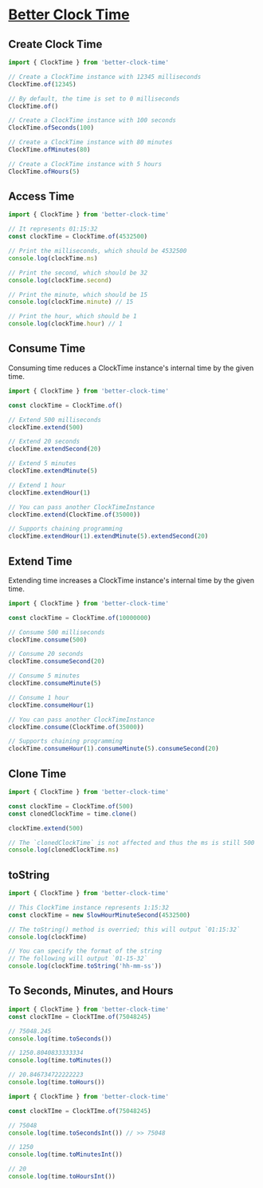 # [Better Clock Time](https://github.com/TypingHare/better-clock-time/)

## Create Clock Time

```typescript
import { ClockTime } from 'better-clock-time'

// Create a ClockTime instance with 12345 milliseconds
ClockTime.of(12345)

// By default, the time is set to 0 milliseconds
ClockTime.of()

// Create a ClockTime instance with 100 seconds
ClockTime.ofSeconds(100)

// Create a ClockTime instance with 80 minutes
ClockTime.ofMinutes(80)

// Create a ClockTime instance with 5 hours
ClockTime.ofHours(5)
```

## Access Time

```typescript
import { ClockTime } from 'better-clock-time'

// It represents 01:15:32
const clockTime = ClockTime.of(4532500)

// Print the milliseconds, which should be 4532500
console.log(clockTime.ms)

// Print the second, which should be 32
console.log(clockTime.second)

// Print the minute, which should be 15
console.log(clockTime.minute) // 15

// Print the hour, which should be 1
console.log(clockTime.hour) // 1
```

## Consume Time

Consuming time reduces a ClockTime instance's internal time by the given time.

```typescript
import { ClockTime } from 'better-clock-time'

const clockTime = ClockTime.of()

// Extend 500 milliseconds
clockTime.extend(500)

// Extend 20 seconds
clockTime.extendSecond(20)

// Extend 5 minutes
clockTime.extendMinute(5)

// Extend 1 hour
clockTime.extendHour(1)

// You can pass another ClockTimeInstance
clockTime.extend(ClockTime.of(35000))

// Supports chaining programming
clockTime.extendHour(1).extendMinute(5).extendSecond(20)
```

## Extend Time

Extending time increases a ClockTime instance's internal time by the given time.

```typescript
import { ClockTime } from 'better-clock-time'

const clockTime = ClockTime.of(10000000)

// Consume 500 milliseconds
clockTime.consume(500)

// Consume 20 seconds
clockTime.consumeSecond(20)

// Consume 5 minutes
clockTime.consumeMinute(5)

// Consume 1 hour
clockTime.consumeHour(1)

// You can pass another ClockTimeInstance
clockTime.consume(ClockTime.of(35000))

// Supports chaining programming
clockTime.consumeHour(1).consumeMinute(5).consumeSecond(20)
```

## Clone Time

```typescript
import { ClockTime } from 'better-clock-time'

const clockTime = ClockTime.of(500)
const clonedClockTime = time.clone()

clockTime.extend(500)

// The `clonedClockTime` is not affected and thus the ms is still 500
console.log(clonedClockTime.ms)
```

## toString

```typescript
import { ClockTime } from 'better-clock-time'

// This ClockTime instance represents 1:15:32
const clockTime = new SlowHourMinuteSecond(4532500)

// The toString() method is overried; this will output `01:15:32`
console.log(clockTime)

// You can specify the format of the string
// The following will output `01-15-32`
console.log(clockTime.toString('hh-mm-ss'))
```

## To Seconds, Minutes, and Hours

```typescript
import { ClockTime } from 'better-clock-time'
const clockTIme = ClockTIme.of(75048245)

// 75048.245
console.log(time.toSeconds())

// 1250.8040833333334
console.log(time.toMinutes())

// 20.846734722222223
console.log(time.toHours())
```

```typescript
import { ClockTime } from 'better-clock-time'

const clockTIme = ClockTIme.of(75048245)

// 75048
console.log(time.toSecondsInt()) // >> 75048

// 1250
console.log(time.toMinutesInt())

// 20
console.log(time.toHoursInt())
```
